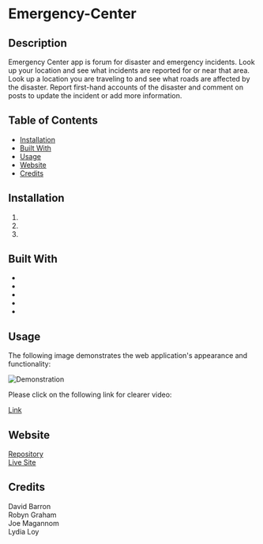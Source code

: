 # Emergency-Center

## Description
Emergency Center app is forum for disaster and emergency incidents. Look up your location and see what incidents are reported for or near that area. Look up a location you are traveling to and see what roads are affected by the disaster. Report first-hand accounts of the disaster and comment on posts to update the incident or add more information.


## Table of Contents
* [Installation](#installation)
* [Built With](#builtwith)
* [Usage](#usage)
* [Website](#website)
* [Credits](#credits)


## Installation 
  1. 
  2. 
  3. 


## Built With
* 
* 
* 
* 
* 

  
## Usage 
The following image demonstrates the web application's appearance and functionality:
<p><img src=".gif" alt="Demonstration"/></p>
Please click on the following link for clearer video:
<p><a href="">Link</a></p>


## Website
[Repository](https://github.com/flowingcityloy/Emergency-Center)<br>
[Live Site](https://flowingcityloy.github.io/Emergency-Center/)

## Credits

David Barron<br>
Robyn Graham<br>
Joe Magannom<br>
Lydia Loy
    
    
